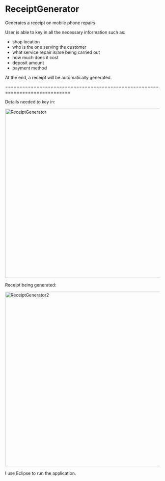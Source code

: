 # ReceiptGenerator
Generates a receipt on mobile phone repairs.  

User is able to key in all the necessary information such as:
- shop location
- who is the one serving the customer
- what service repair is/are being carried out
- how much does it cost
- deposit amount 
- payment method  
  
At the end, a receipt will be automatically generated.

=============================================================================  

Details needed to key in:  

<img width="550" alt="ReceiptGenerator" src="https://user-images.githubusercontent.com/88428142/196016175-6ab31422-3a15-4c0f-b603-65f15318055f.png">

Receipt being generated:  

<img width="567" alt="ReceiptGenerator2" src="https://user-images.githubusercontent.com/88428142/196016546-a98d61a1-a44b-493e-acf2-a3d11fcd40b6.png">

I use Eclipse to run the application. 
